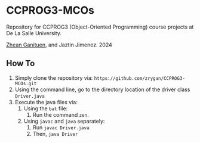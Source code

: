 # CCPROG3-MCOs

Repository for CCPROG3 (Object-Oriented Programming) course projects at De La Salle University.

[Zhean Ganituen](github.com/zr-gntn), and Jaztin Jimenez.
2024

## How To

1. Simply clone the repository via: `https://github.com/zrygan/CCPROG3-MCOs.git`
2. Using the command line, go to the directory location of the driver class `Driver.java`
3. Execute the java files via:
   1. Using the `bat` file:
      1. Run the command `zen`.
   2. Using `javac` and `java` separately:
      1. Run `javac Driver.java`
      2. Then, `java Driver`

